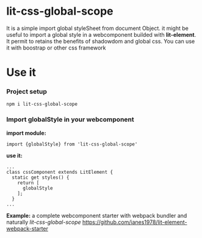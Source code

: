 # lit-css-global-scope
It is a simple import global styleSheet from document Object. it might be useful to import a global style in a webcomponent builded with **lit-element**.
It permit to retains the benefits of shadowdom and global css.
You can use it with boostrap or other css framework

# Use it
### Project setup
```
npm i lit-css-global-scope
```
### Import globalStyle in your webcomponent

**import module:**
```
import {globalStyle} from 'lit-css-global-scope'
```
**use it:**
```
...
class cssComponent extends LitElement {
  static get styles() {
    return [
      globalStyle
    ];
  }
...
```

**Example:**
a complete webcomponent starter with webpack bundler and naturally *lit-css-global-scope*
https://github.com/ianes1978/lit-element-webpack-starter
